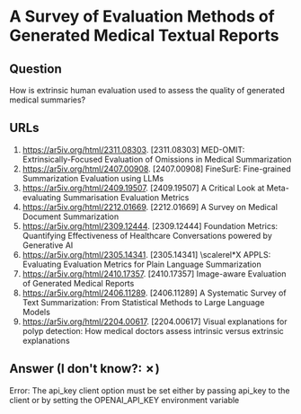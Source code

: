 # A Survey of Evaluation Methods of Generated Medical Textual Reports

## Question

How is extrinsic human evaluation used to assess the quality of generated medical summaries?

## URLs

1. https://ar5iv.org/html/2311.08303. [2311.08303] MED-OMIT: Extrinsically-Focused Evaluation of Omissions in Medical Summarization
2. https://ar5iv.org/html/2407.00908. [2407.00908] FineSurE: Fine-grained Summarization Evaluation using LLMs
3. https://ar5iv.org/html/2409.19507. [2409.19507] A Critical Look at Meta-evaluating Summarisation Evaluation Metrics
4. https://ar5iv.org/html/2212.01669. [2212.01669] A Survey on Medical Document Summarization
5. https://ar5iv.org/html/2309.12444. [2309.12444] Foundation Metrics: Quantifying Effectiveness of Healthcare Conversations powered by Generative AI
6. https://ar5iv.org/html/2305.14341. [2305.14341] \scalerel*X APPLS: Evaluating Evaluation Metrics for Plain Language Summarization
7. https://ar5iv.org/html/2410.17357. [2410.17357] Image-aware Evaluation of Generated Medical Reports
8. https://ar5iv.org/html/2406.11289. [2406.11289] A Systematic Survey of Text Summarization: From Statistical Methods to Large Language Models
9. https://ar5iv.org/html/2204.00617. [2204.00617] Visual explanations for polyp detection: How medical doctors assess intrinsic versus extrinsic explanations

## Answer (I don't know?: ✗)

Error: The api_key client option must be set either by passing api_key to the client or by setting the OPENAI_API_KEY environment variable